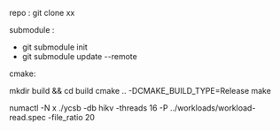 repo : git clone xx

submodule : 
- git submodule init
- git submodule update --remote

cmake:

mkdir build && cd build
cmake .. -DCMAKE_BUILD_TYPE=Release
make

numactl -N x ./ycsb -db hikv -threads 16 -P ../workloads/workload-read.spec -file_ratio 20